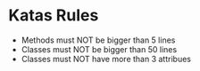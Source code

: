 # Katas Rules
- Methods must NOT be bigger than 5 lines
- Classes must NOT be bigger than 50 lines
- Classes must NOT have more than 3 attribues